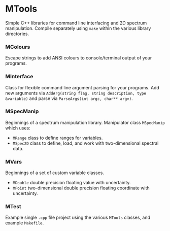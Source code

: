 # MTools

Simple C++ libraries for command line interfacing and 2D spectrum manipulation. Compile separately using ```make``` within the various library directories.

### MColours

Escape strings to add ANSI colours to console/terminal output of your programs.

### MInterface

Class for flexible command line argument parsing for your programs. Add new arguments via ```AddArg(string flag, string description, type &variable)``` and parse via ```ParseArgs(int argc, char** argv)```.

### MSpecManip

Beginnings of a spectrum manipulation library. Manipulator class ```MSpecManip``` which uses:

- ```MRange``` class to define ranges for variables.
- ```MSpec2D``` class to define, load, and work with two-dimensional spectral data.

### MVars

Beginnings of a set of custom variable classes.

- ```MDouble``` double precision floating value with uncertainty.
- ```MPoint``` two-dimensional double precision floating coordinate with uncertainty.

### MTest

Example single ```.cpp``` file project using the various ```MTools``` classes, and example ```Makefile```.
